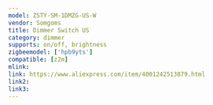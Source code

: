 ```yaml
---
model: ZSTY-SM-1DMZG-US-W
vendor: Somgoms
title: Dimmer Switch US
category: dimmer
supports: on/off, brightness
zigbeemodel: ['hpb9yts']
compatible: [z2m]
mlink: 
link: https://www.aliexpress.com/item/4001242513879.html
link2: 
link3: 
---
```


